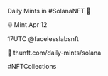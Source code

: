 Daily Mints in #SolanaNFT 🚀

⏰ Mint Apr 12

17UTC @facelesslabsnft

🔗 thunft.com/daily-mints/solana

#NFTCollections